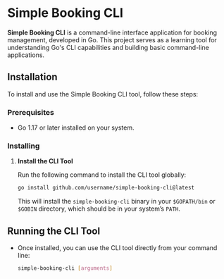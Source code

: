 # Simple Booking CLI

**Simple Booking CLI** is a command-line interface application for booking management, developed in Go. This project serves as a learning tool for understanding Go's CLI capabilities and building basic command-line applications.

## Installation

To install and use the Simple Booking CLI tool, follow these steps:

### Prerequisites

- Go 1.17 or later installed on your system.

### Installing

1. **Install the CLI Tool**

    Run the following command to install the CLI tool globally:

    ```bash
    go install github.com/username/simple-booking-cli@latest
    ```

    This will install the `simple-booking-cli` binary in your `$GOPATH/bin` or `$GOBIN` directory, which should be in your system’s `PATH`.

## Running the CLI Tool

- Once installed, you can use the CLI tool directly from your command line:

    ```bash
    simple-booking-cli [arguments]
    ```
